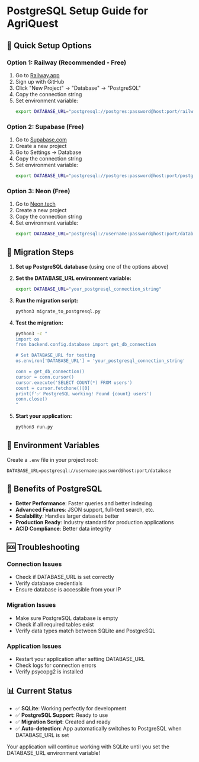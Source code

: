 # PostgreSQL Setup Guide for AgriQuest

## 🚀 Quick Setup Options

### Option 1: Railway (Recommended - Free)
1. Go to [Railway.app](https://railway.app)
2. Sign up with GitHub
3. Click "New Project" → "Database" → "PostgreSQL"
4. Copy the connection string
5. Set environment variable:
   ```bash
   export DATABASE_URL="postgresql://postgres:password@host:port/railway"
   ```

### Option 2: Supabase (Free)
1. Go to [Supabase.com](https://supabase.com)
2. Create a new project
3. Go to Settings → Database
4. Copy the connection string
5. Set environment variable:
   ```bash
   export DATABASE_URL="postgresql://postgres:password@host:port/postgres"
   ```

### Option 3: Neon (Free)
1. Go to [Neon.tech](https://neon.tech)
2. Create a new project
3. Copy the connection string
4. Set environment variable:
   ```bash
   export DATABASE_URL="postgresql://username:password@host:port/database"
   ```

## 🔄 Migration Steps

1. **Set up PostgreSQL database** (using one of the options above)

2. **Set the DATABASE_URL environment variable:**
   ```bash
   export DATABASE_URL="your_postgresql_connection_string"
   ```

3. **Run the migration script:**
   ```bash
   python3 migrate_to_postgresql.py
   ```

4. **Test the migration:**
   ```bash
   python3 -c "
   import os
   from backend.config.database import get_db_connection
   
   # Set DATABASE_URL for testing
   os.environ['DATABASE_URL'] = 'your_postgresql_connection_string'
   
   conn = get_db_connection()
   cursor = conn.cursor()
   cursor.execute('SELECT COUNT(*) FROM users')
   count = cursor.fetchone()[0]
   print(f'✅ PostgreSQL working! Found {count} users')
   conn.close()
   "
   ```

5. **Start your application:**
   ```bash
   python3 run.py
   ```

## 🔧 Environment Variables

Create a `.env` file in your project root:
```env
DATABASE_URL=postgresql://username:password@host:port/database
```

## 🎯 Benefits of PostgreSQL

- **Better Performance**: Faster queries and better indexing
- **Advanced Features**: JSON support, full-text search, etc.
- **Scalability**: Handles larger datasets better
- **Production Ready**: Industry standard for production applications
- **ACID Compliance**: Better data integrity

## 🆘 Troubleshooting

### Connection Issues
- Check if DATABASE_URL is set correctly
- Verify database credentials
- Ensure database is accessible from your IP

### Migration Issues
- Make sure PostgreSQL database is empty
- Check if all required tables exist
- Verify data types match between SQLite and PostgreSQL

### Application Issues
- Restart your application after setting DATABASE_URL
- Check logs for connection errors
- Verify psycopg2 is installed

## 📊 Current Status

- ✅ **SQLite**: Working perfectly for development
- ✅ **PostgreSQL Support**: Ready to use
- ✅ **Migration Script**: Created and ready
- ✅ **Auto-detection**: App automatically switches to PostgreSQL when DATABASE_URL is set

Your application will continue working with SQLite until you set the DATABASE_URL environment variable!
